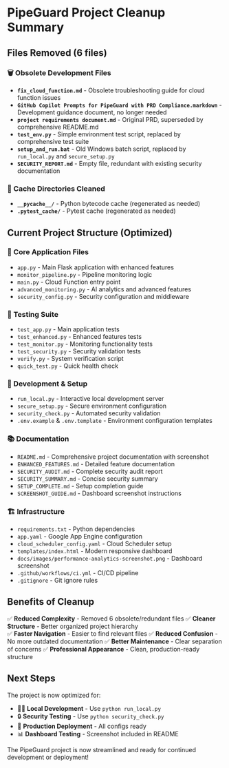 # PipeGuard Project Cleanup Summary

## Files Removed (6 files)

### 🗑️ Obsolete Development Files
- **`fix_cloud_function.md`** - Obsolete troubleshooting guide for cloud function issues
- **`GitHub Copilot Prompts for PipeGuard with PRD Compliance.markdown`** - Development guidance document, no longer needed
- **`project requirements document.md`** - Original PRD, superseded by comprehensive README.md
- **`test_env.py`** - Simple environment test script, replaced by comprehensive test suite
- **`setup_and_run.bat`** - Old Windows batch script, replaced by `run_local.py` and `secure_setup.py`
- **`SECURITY_REPORT.md`** - Empty file, redundant with existing security documentation

### 🧹 Cache Directories Cleaned
- **`__pycache__/`** - Python bytecode cache (regenerated as needed)
- **`.pytest_cache/`** - Pytest cache (regenerated as needed)

## Current Project Structure (Optimized)

### 🔧 Core Application Files
- `app.py` - Main Flask application with enhanced features
- `monitor_pipeline.py` - Pipeline monitoring logic
- `main.py` - Cloud Function entry point
- `advanced_monitoring.py` - AI analytics and advanced features
- `security_config.py` - Security configuration and middleware

### 🧪 Testing Suite
- `test_app.py` - Main application tests
- `test_enhanced.py` - Enhanced features tests
- `test_monitor.py` - Monitoring functionality tests
- `test_security.py` - Security validation tests
- `verify.py` - System verification script
- `quick_test.py` - Quick health check

### 🚀 Development & Setup
- `run_local.py` - Interactive local development server
- `secure_setup.py` - Secure environment configuration
- `security_check.py` - Automated security validation
- `.env.example` & `.env.template` - Environment configuration templates

### 📚 Documentation
- `README.md` - Comprehensive project documentation with screenshot
- `ENHANCED_FEATURES.md` - Detailed feature documentation
- `SECURITY_AUDIT.md` - Complete security audit report
- `SECURITY_SUMMARY.md` - Concise security summary
- `SETUP_COMPLETE.md` - Setup completion guide
- `SCREENSHOT_GUIDE.md` - Dashboard screenshot instructions

### 🏗️ Infrastructure
- `requirements.txt` - Python dependencies
- `app.yaml` - Google App Engine configuration
- `cloud_scheduler_config.yaml` - Cloud Scheduler setup
- `templates/index.html` - Modern responsive dashboard
- `docs/images/performance-analytics-screenshot.png` - Dashboard screenshot
- `.github/workflows/ci.yml` - CI/CD pipeline
- `.gitignore` - Git ignore rules

## Benefits of Cleanup

✅ **Reduced Complexity** - Removed 6 obsolete/redundant files
✅ **Cleaner Structure** - Better organized project hierarchy  
✅ **Faster Navigation** - Easier to find relevant files
✅ **Reduced Confusion** - No more outdated documentation
✅ **Better Maintenance** - Clear separation of concerns
✅ **Professional Appearance** - Clean, production-ready structure

## Next Steps

The project is now optimized for:
- 🧑‍💻 **Local Development** - Use `python run_local.py`
- 🔒 **Security Testing** - Use `python security_check.py`
- 🚀 **Production Deployment** - All configs ready
- 📊 **Dashboard Testing** - Screenshot included in README

The PipeGuard project is now streamlined and ready for continued development or deployment!
